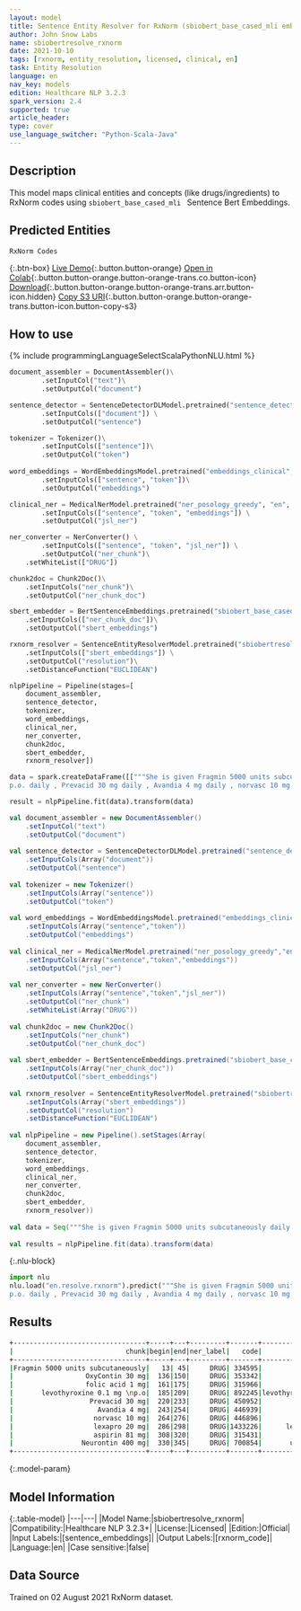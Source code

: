 ```yaml
---
layout: model
title: Sentence Entity Resolver for RxNorm (sbiobert_base_cased_mli embeddings)
author: John Snow Labs
name: sbiobertresolve_rxnorm
date: 2021-10-10
tags: [rxnorm, entity_resolution, licensed, clinical, en]
task: Entity Resolution
language: en
nav_key: models
edition: Healthcare NLP 3.2.3
spark_version: 2.4
supported: true
article_header:
type: cover
use_language_switcher: "Python-Scala-Java"
---
```


## Description

This model maps clinical entities and concepts (like drugs/ingredients) to RxNorm codes using `sbiobert_base_cased_mli ` Sentence Bert Embeddings.

## Predicted Entities

`RxNorm Codes`

{:.btn-box}
[Live Demo](https://demo.johnsnowlabs.com/healthcare/ER_RXNORM/){:.button.button-orange}
[Open in Colab](https://colab.research.google.com/github/JohnSnowLabs/spark-nlp-workshop/blob/master/tutorials/Certification_Trainings/Healthcare/3.Clinical_Entity_Resolvers.ipynb){:.button.button-orange.button-orange-trans.co.button-icon}
[Download](https://s3.amazonaws.com/auxdata.johnsnowlabs.com/clinical/models/sbiobertresolve_rxnorm_en_3.2.3_2.4_1633875017884.zip){:.button.button-orange.button-orange-trans.arr.button-icon.hidden}
[Copy S3 URI](s3://auxdata.johnsnowlabs.com/clinical/models/sbiobertresolve_rxnorm_en_3.2.3_2.4_1633875017884.zip){:.button.button-orange.button-orange-trans.button-icon.button-copy-s3}

## How to use



<div class="tabs-box" markdown="1">
{% include programmingLanguageSelectScalaPythonNLU.html %}

```python
document_assembler = DocumentAssembler()\
		.setInputCol("text")\
		.setOutputCol("document")

sentence_detector = SentenceDetectorDLModel.pretrained("sentence_detector_dl_healthcare", "en", "clinical/models") \
		.setInputCols(["document"]) \
		.setOutputCol("sentence")

tokenizer = Tokenizer()\
		.setInputCols(["sentence"])\
		.setOutputCol("token")
	
word_embeddings = WordEmbeddingsModel.pretrained("embeddings_clinical", "en", "clinical/models")\
		.setInputCols(["sentence", "token"])\
		.setOutputCol("embeddings")

clinical_ner = MedicalNerModel.pretrained("ner_posology_greedy", "en", "clinical/models") \
		.setInputCols(["sentence", "token", "embeddings"]) \
		.setOutputCol("jsl_ner")

ner_converter = NerConverter() \
		.setInputCols(["sentence", "token", "jsl_ner"]) \
		.setOutputCol("ner_chunk")\
    .setWhiteList(["DRUG"])

chunk2doc = Chunk2Doc()\
    .setInputCols("ner_chunk")\
    .setOutputCol("ner_chunk_doc")

sbert_embedder = BertSentenceEmbeddings.pretrained("sbiobert_base_cased_mli","en","clinical/models")\
    .setInputCols(["ner_chunk_doc"])\
    .setOutputCol("sbert_embeddings")

rxnorm_resolver = SentenceEntityResolverModel.pretrained("sbiobertresolve_rxnorm","en", "clinical/models") \
    .setInputCols(["sbert_embeddings"]) \
    .setOutputCol("resolution")\
    .setDistanceFunction("EUCLIDEAN")

nlpPipeline = Pipeline(stages=[
    document_assembler, 
    sentence_detector, 
    tokenizer, 
    word_embeddings, 
    clinical_ner, 
    ner_converter, 
    chunk2doc, 
    sbert_embedder, 
    rxnorm_resolver])

data = spark.createDataFrame([["""She is given Fragmin 5000 units subcutaneously daily , Xenaderm to wounds topically b.i.d., lantus 40 units subcutaneously at bedtime , OxyContin 30 mg p.o.q. , folic acid 1 mg daily , levothyroxine 0.1 mg 
p.o. daily , Prevacid 30 mg daily , Avandia 4 mg daily , norvasc 10 mg daily , lexapro 20 mg daily , aspirin 81 mg daily , Neurontin 400 mg ."""]]).toDF("text")

result = nlpPipeline.fit(data).transform(data)
```
```scala
val document_assembler = new DocumentAssembler()
	.setInputCol("text")
	.setOutputCol("document")
	
val sentence_detector = SentenceDetectorDLModel.pretrained("sentence_detector_dl_healthcare","en","clinical/models")
	.setInputCols(Array("document"))
	.setOutputCol("sentence")
	
val tokenizer = new Tokenizer()
	.setInputCols(Array("sentence"))
	.setOutputCol("token")
	
val word_embeddings = WordEmbeddingsModel.pretrained("embeddings_clinical","en","clinical/models")
	.setInputCols(Array("sentence","token"))
	.setOutputCol("embeddings")
	
val clinical_ner = MedicalNerModel.pretrained("ner_posology_greedy","en","clinical/models")
	.setInputCols(Array("sentence","token","embeddings"))
	.setOutputCol("jsl_ner")
	
val ner_converter = new NerConverter()
	.setInputCols(Array("sentence","token","jsl_ner"))
	.setOutputCol("ner_chunk")
	.setWhiteList(Array("DRUG"))
	
val chunk2doc = new Chunk2Doc()
	.setInputCols("ner_chunk")
	.setOutputCol("ner_chunk_doc")
	
val sbert_embedder = BertSentenceEmbeddings.pretrained("sbiobert_base_cased_mli","en","clinical/models")
	.setInputCols(Array("ner_chunk_doc"))
	.setOutputCol("sbert_embeddings")
	
val rxnorm_resolver = SentenceEntityResolverModel.pretrained("sbiobertresolve_rxnorm","en","clinical/models")
	.setInputCols(Array("sbert_embeddings"))
	.setOutputCol("resolution")
	.setDistanceFunction("EUCLIDEAN")
	
val nlpPipeline = new Pipeline().setStages(Array( 
    document_assembler, 
    sentence_detector, 
    tokenizer, 
    word_embeddings, 
    clinical_ner, 
    ner_converter, 
    chunk2doc, 
    sbert_embedder, 
    rxnorm_resolver))
	
val data = Seq("""She is given Fragmin 5000 units subcutaneously daily ,Xenaderm to wounds topically b.i.d.,lantus 40 units subcutaneously at bedtime ,OxyContin 30 mg p.o.q. ,folic acid 1 mg daily ,levothyroxine 0.1 mg p.o. daily ,Prevacid 30 mg daily ,Avandia 4 mg daily ,norvasc 10 mg daily ,lexapro 20 mg daily ,aspirin 81 mg daily ,Neurontin 400 mg .""").toDF("text")
	
val results = nlpPipeline.fit(data).transform(data)
```


{:.nlu-block}
```python
import nlu
nlu.load("en.resolve.rxnorm").predict("""She is given Fragmin 5000 units subcutaneously daily , Xenaderm to wounds topically b.i.d., lantus 40 units subcutaneously at bedtime , OxyContin 30 mg p.o.q. , folic acid 1 mg daily , levothyroxine 0.1 mg 
p.o. daily , Prevacid 30 mg daily , Avandia 4 mg daily , norvasc 10 mg daily , lexapro 20 mg daily , aspirin 81 mg daily , Neurontin 400 mg .""")
```

</div>

## Results

```bash
+---------------------------------+-----+---+---------+-------+---------------------------+------------------------------------------------------------+
|                            chunk|begin|end|ner_label|   code|                description|                                                 resolutions|
+---------------------------------+-----+---+---------+-------+---------------------------+------------------------------------------------------------+
|Fragmin 5000 units subcutaneously|   13| 45|     DRUG| 334595|           dipyrone 5000 mg|dipyrone 5000 mg:::thiamylal 5000 mg injectable solution:...|
|                  OxyContin 30 mg|  136|150|     DRUG| 353342|           cevimeline 30 mg|cevimeline 30 mg:::ubidecarenone 30 mg:::moxisylyte 30 mg...|
|                  folic acid 1 mg|  161|175|     DRUG| 315966|            folic acid 1 mg|folic acid 1 mg:::folic acid 1.1 mg:::folic acid 1 mg/ml:...|
|       levothyroxine 0.1 mg \np.o|  185|209|     DRUG| 892245|levothyroxine sodium 0.1 mg|levothyroxine sodium 0.1 mg:::thyroxine 0.1 mg [levo-t]::...|
|                   Prevacid 30 mg|  220|233|     DRUG| 450952|            prifinium 30 mg|prifinium 30 mg:::almitrine 30 mg:::fumarate 30 mg:::prot...|
|                     Avandia 4 mg|  243|254|     DRUG| 446939|            reproterol 4 mg|reproterol 4 mg:::vindesine 4 mg:::pridinol 4 mg:::guanab...|
|                    norvasc 10 mg|  264|276|     DRUG| 446896|         norfenefrine 10 mg|norfenefrine 10 mg:::bamethan 10 mg:::amezinium 10 mg:::a...|
|                    lexapro 20 mg|  286|298|     DRUG|1433226|      levomilnacipran 20 mg|levomilnacipran 20 mg:::propinox 20 mg:::fenproporex 20 m...|
|                    aspirin 81 mg|  308|320|     DRUG| 315431|              aspirin 81 mg|aspirin 81 mg:::aspirin 81 mg [bayer]:::aspirin 81 mg [ys...|
|                 Neurontin 400 mg|  330|345|     DRUG| 700854|       ubidecarenone 400 mg|ubidecarenone 400 mg:::niacin 400 mg:::tribenoside 400 mg...|
+---------------------------------+-----+---+---------+-------+---------------------------+------------------------------------------------------------+
```

{:.model-param}
## Model Information

{:.table-model}
|---|---|
|Model Name:|sbiobertresolve_rxnorm|
|Compatibility:|Healthcare NLP 3.2.3+|
|License:|Licensed|
|Edition:|Official|
|Input Labels:|[sentence_embeddings]|
|Output Labels:|[rxnorm_code]|
|Language:|en|
|Case sensitive:|false|

## Data Source

Trained on 02 August 2021 RxNorm dataset.
